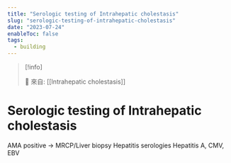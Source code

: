 ```yaml
---
title: "Serologic testing of Intrahepatic cholestasis"
slug: "serologic-testing-of-intrahepatic-cholestasis"
date: "2023-07-24"
enableToc: false
tags:
  - building
---
```


> [!info]
>
> 🌱 來自: [[Intrahepatic cholestasis]]

# Serologic testing of Intrahepatic cholestasis

AMA positive → MRCP/Liver biopsy
Hepatitis serologies
Hepatitis A, CMV, EBV
